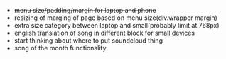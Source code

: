 * ~~menu size/padding/margin for laptop and phone~~
* resizing of marging of page based on menu size(div.wrapper margin)
* extra size category between laptop and small(probably limit at 768px)
* english translation of song in different block for small devices
* start thinking about where to put soundcloud thing
* song of the month functionality
